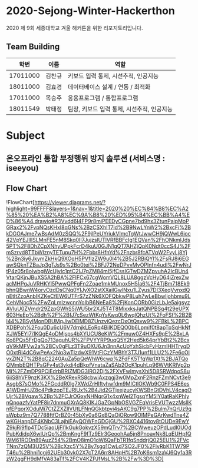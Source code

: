 # 2020-Sejong-Winter-Hackerthon
2020 제 9회 세종대학교 겨울 해커톤을 위한 리포지토리입니다. 


## Team Building
|학번|이름|역할|
|------|---|---|
|17011000|김찬규| 키보드 입력 통제, 시선추적, 인공지능 |
|18011000|김효경| 데이터베이스 설계 / 연동 / 최적화 |
|17011000|목승주| 응용프로그램 / 통합프로그램 |
|18011549|박태정|팀장, 키보드 입력 통제, 시선추적, 인공지능|

# Subject
## 온오프라인 통합 부정행위 방지 솔루션 (서비스명 : iseeyou)  


## Flow Chart
!FlowChart[https://viewer.diagrams.net/?highlight=99FFFF&layers=1&nav=1&title=2020%20%EC%84%B8%EC%A2%85%20%EA%B2%A8%EC%9A%B8%20%ED%95%B4%EC%BB%A4%ED%86%A4.drawio#R3Vvdd6I4FP9r8miPEEDyCGpne7bd9hx3ZtunPaipMoPGRax2%2FvpNQsKHxI8qGNs%2BzCSXhIT7ld%2B9NwLYnW2%2BxcFi%2BkDGOAJme7wBsAdM0zSQQ%2F9jlPeUYriukVImcTgWtJwwCH9jQWwL6ioc42VpYEJIlISLMnFE5nM8Skq0II7JujzslUTlVRfBBFcIg1EQVan%2FhONkmlJds5PT%2F8DhZCpXNhyUPpkFcrD4kuU0GJN1gQT7AHZjQpK0Ndt0ccS4J%2FmSzrvd8TTbWIznyTETupu7H%2Fbbr8HfnYd%2Fnzbr8fcATVqW2FvyLj8Yj%2Bn3iy6JkymZkHkQ9XOqH5PVfIzZW9u0l4%2B5J2RBiQYl%2FsRJ8i6EGawSQknTZBaJp3gTJs9s%2Bo0tei%2BFJ72NeDPvvMvOPInfn4udl%2FwNrJtP4z05r8olwbglWcUjvIc1ptC2IJ7gZM84mI5jfCssIGTwDZMZpvuhA2IcBUn4VtarQKjnJBuXS5A2hBA%2FIFCx67cgWomVQL8LUA8ggzVcHyD64jZrexZwacMHPgJuVRHKYl5PwwQPFgFn2Zoae1mkMUnox5H5Ia6%2F4TjBm718Ek9bhnQBwnW4orvOzdDsCNq0YIJyXO2stXXailGwlNxu1LZyus7DI3XeqVvnxdQnEtItZzoAnbIKZKeCfEW6UTFrS7zZNk6XOFQbkwP8Luh7wLeBbwljohbmu9LCehVNoc5%2FwZqLmIzwcnnYoIbB6NeEa8%2FjKonCORb0GizLbJe5aigsyzAVluU0ZVmdr29ZzpGWhS5jWU5br2XJ5T4T8MixxksJatQNPBSq4t29eUPX603HeEp%2Bdh%2F%2BfJ7cSezWtKpYsKwq0L6wqlQhzUt%2FoFSf%2B2BI44%2BSyIMonDBUMqJiwDElMD8ZUnzviQezcDxOtQsvw9%2FBkL%2BPCXDBPoh%2Fou0Du6cU6V7drnjkLEoRq4BiIKDEQO0b6Lpmif0t8apTpSqHkNfXJW5EYI7i1KQgE4oDMjsps4bXYUCU8eKW%2Fmuw0Z4HXFs9qE%2BxLAKo8PQs5FrDgQo713aguhUR%2FPVYYRP9uqQ5Y2Hed5k64prYbBt2%2BcxqV9kMFVw2a%2BCy0gFLz3T9uOXU6Jn3nnAcUoYxhSicbFvHzmlHHTryqDO0xtRI4dC6wPeAx2Nq3wTIzdwX91VtFlCzYMBhY3T7J1unf1LLU2%2Fe6cOIvxZlN2T%2B8qC2240AuZa5pQeWhW6cwp%2FdFK5TfqWp1Xt%2BJATQoQMmbEQHTPsGFv4st3ykdi4dBkpfVnataZaSAb2OcK1puhLp96WVtKRlVp2pMi%2FZmDP9PCiEdrbBRIZMDG3IRO2Dj%2FXVFwImysXhl5D8SRWdpoS8u6iiS8hVF9nzK3KX%2BeXRexRS8cbwiAxzqgj3w0MpZxnF2RnzFZmNCvt3e9AsgbS7sOMo%2FGcddR0lg7XWdZrHIftyhwfdm9MICtlOKWb9C0FPS4E6esA1WDmHJZ8c4PdkzopTEJRlUx%2B4Jid2GTjxejzucyKWSBnGtDVhLV4cagOUjr%2BVqaw%2Bp%2FCJrOGxyNHNqrG1x4xnWel2TgsqYM5lY0atRaKPhIynQpoazfvYatPF8ir7dnmuGXrAQ8KIKJGaZGpNbOSVGZEqVrisEVUTwzzMsllKnfEPqorXOduMi7CtZZXZllVUtLFNnQGkbtpvi4sAKC9g7PP%2Bulm7nQrUz9qsWpbz9m7Q7788ftfOrBZ0r45bXy0a6GxBQaOjORow9OIMPeGArKwdTne4ZwKGHanpDF4KNbC3LajhiEAyQOWFnGDGjGU%2BXC4416tov8tOUDe9EwYZ9kjRi9flp4TDc5iaoUjFl1kGukGokvzX59mQTrv7%2BCWweuzOPdLudl0UOdPubKdidqX6wIUrQp%2BmKngF9fTz9Elr3GeoohAa5jn8PnoavNk8LqEUHpfQWM61RODn89AuzZ54%2BmO8imO1oW6QaFbTR1fqSnddrjQ025EU1%2FVcTNm7zQM3U25V%2BcXzc5Y%2By7sgq1CwLd7SO2JF0%2FlvRbK1TW79PT46u%2Bhni1cgj62UEb30vk02X7cT2A6rr8AHqH%2B7oK6sm1zaVJ6Qy1a3RzW2ggFH9dMfVA83aTf%2FCV4KZPJfMsL%2B%2Fw%3D%3D]
